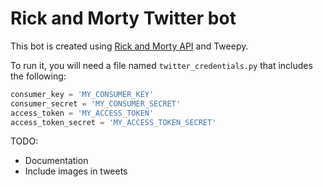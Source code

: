 # Rick and Morty Twitter bot

This bot is created using [Rick and Morty API](https://rickandmortyapi.com/) and Tweepy.

To run it, you will need a file named `twitter_credentials.py` that includes the following:

```python
consumer_key = 'MY_CONSUMER_KEY'
consumer_secret = 'MY_CONSUMER_SECRET'
access_token = 'MY_ACCESS_TOKEN'
access_token_secret = 'MY_ACCESS_TOKEN_SECRET'
```

TODO:
* Documentation
* Include images in tweets

